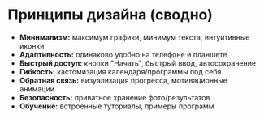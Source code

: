 # Принципы дизайна (сводно)

- **Минимализм:** максимум графики, минимум текста, интуитивные иконки
- **Адаптивность:** одинаково удобно на телефоне и планшете
- **Быстрый доступ:** кнопки "Начать", быстрый ввод, автосохранение
- **Гибкость:** кастомизация календаря/программы под себя
- **Обратная связь:** визуализация прогресса, мотивационные анимации
- **Безопасность:** приватное хранение фото/результатов
- **Обучение:** встроенные туториалы, примеры программ

